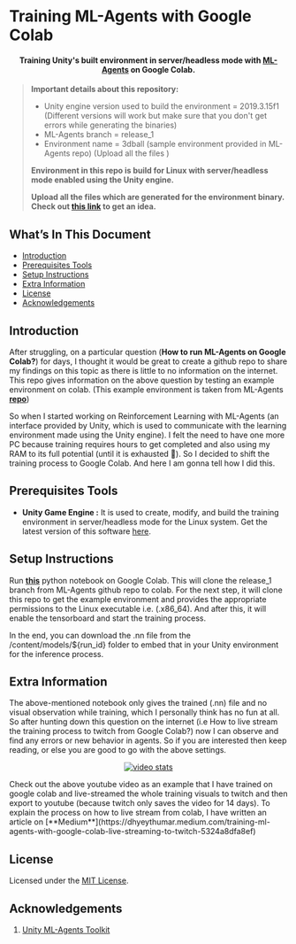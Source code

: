 # Training ML-Agents with Google Colab

<h4 align="center">
    Training Unity's built environment in server/headless mode with <a href="https://github.com/Unity-Technologies/ml-agents">ML-Agents</a> on Google Colab.
</h4>

> **Important details about this repository:**
> - Unity engine version used to build the environment = 2019.3.15f1 (Different versions will work but make sure that you don't get errors while generating the binaries)
> - ML-Agents branch = release_1
> - Environment name = 3dball (sample environment provided in ML-Agents repo) (Upload all the files )
>
> **Environment in this repo is build for Linux with server/headless mode enabled using the Unity engine.**
>
> **Upload all the files which are generated for the environment binary. Check out [this link](./headless_build/3DBall_example) to get an idea.**

## What’s In This Document
- [Introduction](#introduction)
- [Prerequisites Tools](#prerequisites-tools)
- [Setup Instructions](#setup-instructions)
- [Extra Information](#extra-information)
- [License](#license)
- [Acknowledgements](#acknowledgements)

## Introduction

After struggling, on a particular question (**How to run ML-Agents on Google Colab?**) for days, I thought it would be great to create a github repo to share my findings on this topic as there is little to no information on the internet. This repo gives information on the above question by testing an example environment on colab. (This example environment is taken from ML-Agents [**repo**](https://github.com/Unity-Technologies/ml-agents))

So when I started working on Reinforcement Learning with ML-Agents (an interface provided by Unity, which is used to communicate with the learning environment made using the Unity engine). I felt the need to have one more PC because training requires hours to get completed and also using my RAM to its full potential (until it is exhausted 🙁). So I decided to shift the training process to Google Colab. And here I am gonna tell how I did this.

## Prerequisites Tools

- **Unity Game Engine :**
It is used to create, modify, and build the training environment in server/headless mode for the Linux system. Get the latest version of this software [here](https://unity3d.com/get-unity/download/archive).


## Setup Instructions

Run [**this**](./ML_Agents-with-Colab.ipynb) python notebook on Google Colab. This will clone the release_1 branch from ML-Agents github repo to colab. For the next step, it will clone this repo to get the example environment and provides the appropriate permissions to the Linux executable i.e. (.x86_64). And after this, it will enable the tensorboard and start the training process.

In the end, you can download the .nn file from the /content/models/${run_id} folder to embed that in your Unity environment for the inference process.


## Extra Information

The above-mentioned notebook only gives the trained (.nn) file and no visual observation while training, which I personally think has no fun at all. So after hunting down this question on the internet (i.e How to live stream the training process to twitch from Google Colab?) now I can observe and find any errors or new behavior in agents. So if you are interested then keep reading, or else you are good to go with the above settings.

<p align="center">
<a href="https://youtu.be/dLMkE8R5nTA">
    <img alt="video stats" src="https://youtube-stats-card.vercel.app/api/video?videoid=dLMkE8R5nTA&layout=compact&theme=dark_pink" />
</a>
</p>
Check out the above youtube video as an example that I have trained on google colab and live-streamed the whole training visuals to twitch and then export to youtube (because twitch only saves the video for 14 days). To explain the process on how to live stream from colab, I have written an article on [**Medium**](https://dhyeythumar.medium.com/training-ml-agents-with-google-colab-live-streaming-to-twitch-5324a8dfa8ef)


## License
Licensed under the [MIT License](./LICENSE).


## Acknowledgements
1. [Unity ML-Agents Toolkit](https://github.com/Unity-Technologies/ml-agents/tree/release_1_branch)
